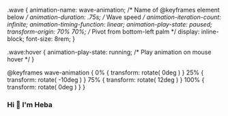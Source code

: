 .wave {
  animation-name: wave-animation;  /* Name of @keyframes element below */
  animation-duration: .75s;  /* Wave speed */
  animation-iteration-count: infinite;
  animation-timing-function: linear;
  animation-play-state: paused;
  transform-origin: 70% 70%;  /* Pivot from bottom-left palm */
  display: inline-block;
  font-size: 8rem;
}

.wave:hover {
  animation-play-state: running; /* Play animation on mouse hover */
}

@keyframes wave-animation {
  0% { transform: rotate( 0deg ) }
  25% { transform: rotate( -10deg ) }
  75% { transform: rotate( 12deg ) }
  100% { transform: rotate( 0deg ) }
}
### Hi <span class="wave">👋</span> I'm Heba
